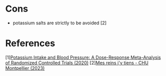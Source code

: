 # Cons
- potassium salts are strictly to be avoided [2]

# References
[1][Potassium Intake and Blood Pressure: A Dose-Response Meta-Analysis of Randomized Controlled Trials (2020)](https://pubmed.ncbi.nlm.nih.gov/32500831/)
[2][Mes reins j'y tiens - CHU Montpellier (2023)](https://www.chu-montpellier.fr/fileadmin/medias/Publications/mes-Reins-jy-tiens.pdf)